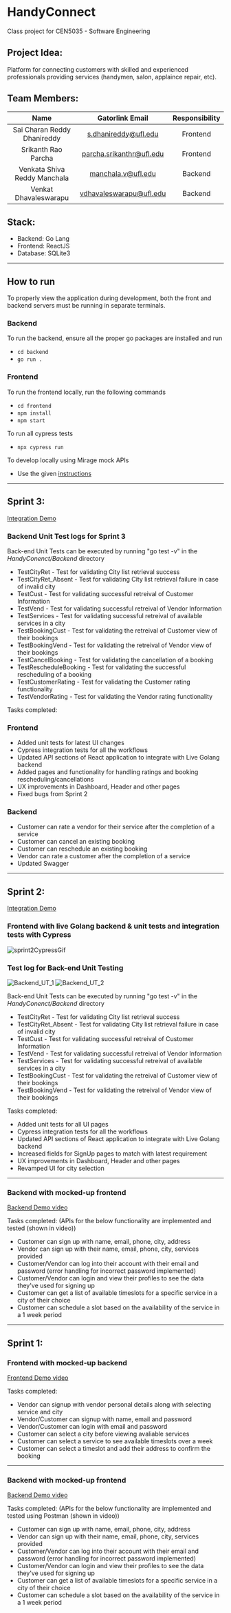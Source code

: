 # HandyConnect
Class project for CEN5035 - Software Engineering

## Project Idea:
Platform for connecting customers with skilled and experienced professionals providing services (handymen, salon, applaince repair, etc).

## Team Members:
| Name | Gatorlink Email | Responsibility |
| :--: | :--: | :--: |
| Sai Charan Reddy Dhanireddy | s.dhanireddy@ufl.edu | Frontend |
| Srikanth Rao Parcha | parcha.srikanthr@ufl.edu | Frontend |
| Venkata Shiva Reddy Manchala | manchala.v@ufl.edu | Backend |
| Venkat Dhavaleswarapu | vdhavaleswarapu@ufl.edu |  Backend |

## Stack:
- Backend: Go Lang
- Frontend: ReactJS
- Database: SQLite3

---
## How to run
To properly view the application during development, both the front and backend servers must be running in separate terminals.


### Backend
To run the backend, ensure all the proper go packages are installed and run
- `cd backend`
- `go run .`


### Frontend
To run the frontend locally, run the following commands
- `cd frontend`
- `npm install`
- `npm start`

To run all cypress tests
- `npx cypress run`

To develop locally using Mirage mock APIs
- Use the given [instructions](https://github.com/CharanDhanireddy/HandyConnect/blob/frontend-dev/frontend/README.md)
---

## Sprint 3:
[Integration Demo](https://youtu.be/pYkXGBY0N20)

### Backend Unit Test logs for Sprint 3

Back-end Unit Tests can be executed by running "go test -v" in the *HandyConenct/Backend* directory

- TestCityRet - Test for validating City list retrieval success
- TestCityRet_Absent - Test for validating City list retrieval failure in case of invalid city
- TestCust - Test for validating successful retreival of Customer Information
- TestVend - Test for validating successful retreival of Vendor Information
- TestServices - Test for validating successful retreival of available services in a city
- TestBookingCust - Test for validating the retreival of Customer view of their bookings
- TestBookingVend - Test for validating the retreival of Vendor view of their bookings
- TestCancelBooking - Test for validating the cancellation of a booking
- TestRescheduleBooking - Test for validating the successful rescheduling of a booking
- TestCustomerRating - Test for validating the Customer rating functionality
- TestVendorRating - Test for validating the Vendor rating functionality

Tasks completed:

### Frontend
- Added unit tests for latest UI changes
- Cypress integration tests for all the workflows
- Updated API sections of React application to integrate with Live Golang backend
- Added pages and functionality for handling ratings and booking rescheduling/cancellations
- UX improvements in Dashboard, Header and other pages
- Fixed bugs from Sprint 2

### Backend
- Customer can rate a vendor for their service after the completion of a service
- Customer can cancel an existing booking 
- Customer can reschedule an existing booking
- Vendor can rate a customer after the completion of a service
- Updated Swagger

---
## Sprint 2:
[Integration Demo](https://www.youtube.com/watch?v=2YWmvZNdyHM)

### Frontend with live Golang backend & unit tests and integration tests with Cypress

![sprint2CypressGif](https://user-images.githubusercontent.com/20516490/156865184-b26d30da-ba5b-4e2f-9c77-fd02d1a21a44.gif)

### Test log for Back-end Unit Testing
![Backend_UT_1](https://user-images.githubusercontent.com/89587982/156866040-d6da90bc-e48d-42c8-be9f-838dd9cbc254.png)
![Backend_UT_2](https://user-images.githubusercontent.com/89587982/156866041-33524d75-fdba-4e64-b3d4-ac3b1dc36307.png)

Back-end Unit Tests can be executed by running "go test -v" in the *HandyConenct/Backend* directory

- TestCityRet - Test for validating City list retrieval success
- TestCityRet_Absent - Test for validating City list retrieval failure in case of invalid city
- TestCust - Test for validating successful retreival of Customer Information
- TestVend - Test for validating successful retreival of Vendor Information
- TestServices - Test for validating successful retreival of available services in a city
- TestBookingCust - Test for validating the retreival of Customer view of their bookings
- TestBookingVend - Test for validating the retreival of Vendor view of their bookings

Tasks completed:

- Added unit tests for all UI pages
- Cypress integration tests for all the workflows
- Updated API sections of React application to integrate with Live Golang backend
- Increased fields for SignUp pages to match with latest requirement
- UX improvements in Dashboard, Header and other pages
- Revamped UI for city selection

---

### Backend with mocked-up frontend
[Backend Demo video](https://youtu.be/YhrciuviPqM)

Tasks completed: (APIs for the below functionality are implemented and tested (shown in video))

- Customer can sign up with name, email, phone, city, address
- Vendor can sign up with their name, email, phone, city, services provided
- Customer/Vendor can log into their account with their email and password (error handling for incorrect password implemented)
- Customer/Vendor can login and view their profiles to see the data they've used for signing up
- Customer can get a list of available timeslots for a specific service in a city of their choice
- Customer can schedule a slot based on the availability of the service in a 1 week period

---

## Sprint 1:

### Frontend with mocked-up backend
[Frontend Demo video](https://youtu.be/5rjAeEBbr_4)

Tasks completed:

- Vendor can signup with vendor personal details along with selecting service and city
- Vendor/Customer can signup with name, email and password
- Vendor/Customer can login with email and password
- Customer can select a city before viewing avaliable services
- Customer can select a service to see available timeslots over a week
- Customer can select a timeslot and add their address to confirm the booking

---

### Backend with mocked-up frontend
[Backend Demo video](https://youtu.be/YhrciuviPqM)

Tasks completed: (APIs for the below functionality are implemented and tested using Postman (shown in video))

- Customer can sign up with name, email, phone, city, address
- Vendor can sign up with their name, email, phone, city, services provided
- Customer/Vendor can log into their account with their email and password (error handling for incorrect password implemented)
- Customer/Vendor can login and view their profiles to see the data they've used for signing up
- Customer can get a list of available timeslots for a specific service in a city of their choice
- Customer can schedule a slot based on the availability of the service in a 1 week period

